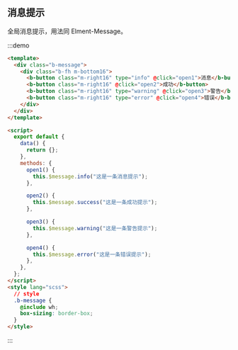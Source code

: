 <!--
 * @Description: 公共分页
 * @Version: 2.0
 * @Autor: wuwei3
 * @Date: 2020-05-08 20:31:15
 * @LastEditors: Please set LastEditors
 * @LastEditTime: 2021-04-13 17:07:27
 -->

## 消息提示

全局消息提示，用法同 Elment-Message。

:::demo

```html
<template>
  <div class="b-message">
    <div class="b-fh m-bottom16">
      <b-button class="m-right16" type="info" @click="open1">消息</b-button>
      <b-button class="m-right16" @click="open2">成功</b-button>
      <b-button class="m-right16" type="warning" @click="open3">警告</b-button>
      <b-button class="m-right16" type="error" @click="open4">错误</b-button>
    </div>
  </div>
</template>

<script>
  export default {
    data() {
      return {};
    },
    methods: {
      open1() {
        this.$message.info("这是一条消息提示");
      },

      open2() {
        this.$message.success("这是一条成功提示");
      },

      open3() {
        this.$message.warning("这是一条警告提示");
      },

      open4() {
        this.$message.error("这是一条错误提示");
      },
    },
  };
</script>
<style lang="scss">
  // style
  .b-message {
    @include wh;
    box-sizing: border-box;
  }
</style>
```

:::
